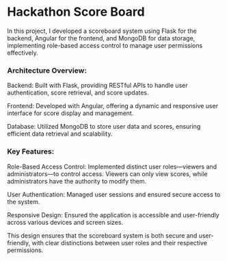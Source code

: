 # Hackathon Score Board
In this project, I developed a scoreboard system using Flask for the backend, Angular for the frontend, and MongoDB for data storage, implementing role-based access control to manage user permissions effectively.

### Architecture Overview:
Backend: Built with Flask, providing RESTful APIs to handle user authentication, score retrieval, and score updates.

Frontend: Developed with Angular, offering a dynamic and responsive user interface for score display and management.

Database: Utilized MongoDB to store user data and scores, ensuring efficient data retrieval and scalability.

### Key Features:
Role-Based Access Control: Implemented distinct user roles—viewers and administrators—to control access. Viewers can only view scores, while administrators have the authority to modify them.

User Authentication: Managed user sessions and ensured secure access to the system.

Responsive Design: Ensured the application is accessible and user-friendly across various devices and screen sizes.

This design ensures that the scoreboard system is both secure and user-friendly, with clear distinctions between user roles and their respective permissions.
